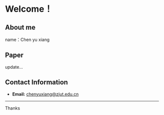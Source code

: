 # Welcome！

## About me
name：Chen yu xiang

## Paper
update...

## Contact Information

- **Email:** chenyuxiang@zjut.edu.cn

---

Thanks
